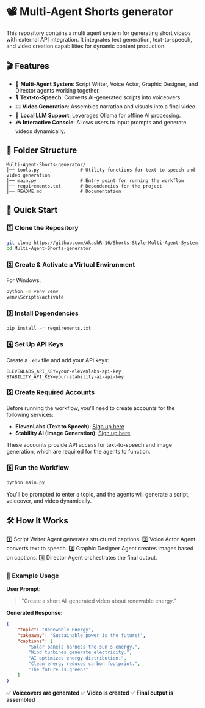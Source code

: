 # 📽️ Multi-Agent Shorts generator
This repository contains a multi agent system for generating short videos with external API integration. It integrates text generation, text-to-speech, and video creation capabilities for dynamic content production.

## 🎬 Features
- 🤖 **Multi-Agent System**: Script Writer, Voice Actor, Graphic Designer, and Director agents working together.
- 🎙️ **Text-to-Speech**: Converts AI-generated scripts into voiceovers.
- 🎞️ **Video Generation**: Assembles narration and visuals into a final video.
- 🏡 **Local LLM Support**: Leverages Ollama for offline AI processing.
- 🎮 **Interactive Console**: Allows users to input prompts and generate videos dynamically.

## 📂 Folder Structure
```
Multi-Agent-Shorts-generator/
│── tools.py               # Utility functions for text-to-speech and video generation
│── main.py                # Entry point for running the workflow
│── requirements.txt       # Dependencies for the project
│── README.md              # Documentation
```

## 🚀 Quick Start

### 1️⃣ Clone the Repository
```bash
git clone https://github.com/AkashR-16/Shorts-Style-Multi-Agent-System.git
cd Multi-Agent-Shorts-generator
```

### 2️⃣ Create & Activate a Virtual Environment
For Windows:
```bash
python -m venv venv
venv\Scripts\activate
```

### 3️⃣ Install Dependencies
```bash
pip install -r requirements.txt
```

### 4️⃣ Set Up API Keys
Create a `.env` file and add your API keys:
```
ELEVENLABS_API_KEY=your-elevenlabs-api-key
STABILITY_API_KEY=your-stability-ai-api-key
```
### 5️⃣ Create Required Accounts  
Before running the workflow, you'll need to create accounts for the following services:  

- **ElevenLabs (Text to Speech)**: [Sign up here](https://try.elevenlabs.io/)
- **Stability AI (Image Generation)**: [Sign up here](https://platform.stability.ai/)  

These accounts provide API access for text-to-speech and image generation, which are required for the agents to function.

### 6️⃣ Run the Workflow
```bash
python main.py
```
You'll be prompted to enter a topic, and the agents will generate a script, voiceover, and video dynamically.

## 🛠️ How It Works
1️⃣ Script Writer Agent generates structured captions.
2️⃣ Voice Actor Agent converts text to speech.
3️⃣ Graphic Designer Agent creates images based on captions.
4️⃣ Director Agent orchestrates the final output.

### 🎯 Example Usage
**User Prompt:**
> "Create a short AI-generated video about renewable energy."

**Generated Response:**
```json
{
    "topic": "Renewable Energy",
    "takeaway": "Sustainable power is the future!",
    "captions": [
        "Solar panels harness the sun's energy.",
        "Wind turbines generate electricity.",
        "AI optimizes energy distribution.",
        "Clean energy reduces carbon footprint.",
        "The future is green!"
    ]
}
```
✅ **Voiceovers are generated**
✅ **Video is created**
✅ **Final output is assembled**



